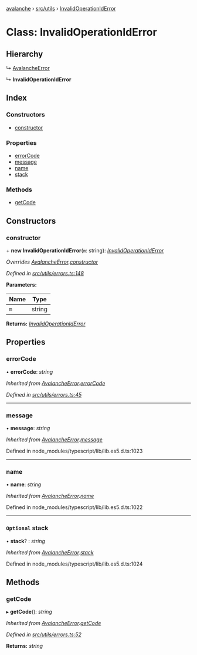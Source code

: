 [avalanche](../README.md) › [src/utils](../modules/src_utils.md) › [InvalidOperationIdError](src_utils.invalidoperationiderror.md)

# Class: InvalidOperationIdError

## Hierarchy

  ↳ [AvalancheError](src_utils.avalancheerror.md)

  ↳ **InvalidOperationIdError**

## Index

### Constructors

* [constructor](src_utils.invalidoperationiderror.md#constructor)

### Properties

* [errorCode](src_utils.invalidoperationiderror.md#errorcode)
* [message](src_utils.invalidoperationiderror.md#message)
* [name](src_utils.invalidoperationiderror.md#name)
* [stack](src_utils.invalidoperationiderror.md#optional-stack)

### Methods

* [getCode](src_utils.invalidoperationiderror.md#getcode)

## Constructors

###  constructor

\+ **new InvalidOperationIdError**(`m`: string): *[InvalidOperationIdError](src_utils.invalidoperationiderror.md)*

*Overrides [AvalancheError](src_utils.avalancheerror.md).[constructor](src_utils.avalancheerror.md#constructor)*

*Defined in [src/utils/errors.ts:148](https://github.com/ava-labs/avalanchejs/blob/8c220c6/src/utils/errors.ts#L148)*

**Parameters:**

Name | Type |
------ | ------ |
`m` | string |

**Returns:** *[InvalidOperationIdError](src_utils.invalidoperationiderror.md)*

## Properties

###  errorCode

• **errorCode**: *string*

*Inherited from [AvalancheError](src_utils.avalancheerror.md).[errorCode](src_utils.avalancheerror.md#errorcode)*

*Defined in [src/utils/errors.ts:45](https://github.com/ava-labs/avalanchejs/blob/8c220c6/src/utils/errors.ts#L45)*

___

###  message

• **message**: *string*

*Inherited from [AvalancheError](src_utils.avalancheerror.md).[message](src_utils.avalancheerror.md#message)*

Defined in node_modules/typescript/lib/lib.es5.d.ts:1023

___

###  name

• **name**: *string*

*Inherited from [AvalancheError](src_utils.avalancheerror.md).[name](src_utils.avalancheerror.md#name)*

Defined in node_modules/typescript/lib/lib.es5.d.ts:1022

___

### `Optional` stack

• **stack**? : *string*

*Inherited from [AvalancheError](src_utils.avalancheerror.md).[stack](src_utils.avalancheerror.md#optional-stack)*

Defined in node_modules/typescript/lib/lib.es5.d.ts:1024

## Methods

###  getCode

▸ **getCode**(): *string*

*Inherited from [AvalancheError](src_utils.avalancheerror.md).[getCode](src_utils.avalancheerror.md#getcode)*

*Defined in [src/utils/errors.ts:52](https://github.com/ava-labs/avalanchejs/blob/8c220c6/src/utils/errors.ts#L52)*

**Returns:** *string*
